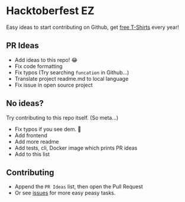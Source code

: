 # Hacktoberfest EZ

Easy ideas to start contributing on Github, get [free T-Shirts](http://hacktoberfest.digitalocean.com/) every year!

## PR Ideas
- Add ideas to this repo! 😂
- Fix code formatting
- Fix typos (Try searching `funcation` in Github...)
- Translate project readme.md to local language
- Fix issue in open source project

## No ideas?
Try contributing to this repo itself. (So meta...)
- Fix typos if you see dem. 👀
- Add frontend
- Add more readme
- Add tests, cli, Docker image which prints PR ideas
- Add to this list

## Contributing
- Append the `PR Ideas` list, then open the Pull Request
- Or see [issues](https://github.com/narze/hacktoberfest_ez/issues) for more easy peasy tasks.
